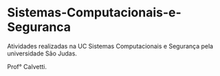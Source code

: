 # Sistemas-Computacionais-e-Seguranca
Atividades realizadas na UC Sistemas Computacionais e Segurança pela universidade São Judas.

Prof° Calvetti.
